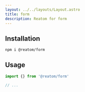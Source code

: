 ```yaml
---
layout: ../../layouts/Layout.astro
title: form
description: Reatom for form
---
```


## Installation

```sh
npm i @reatom/form
```

## Usage

```ts
import {} from '@reatom/form'

// ...
```
